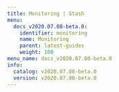 ```yaml
---
title: Monitoring | Stash
menu:
  docs_v2020.07.08-beta.0:
    identifier: monitoring
    name: Monitoring
    parent: latest-guides
    weight: 100
menu_name: docs_v2020.07.08-beta.0
info:
  catalog: v2020.07.08-beta.0
  version: v2020.07.08-beta.0
---
```



